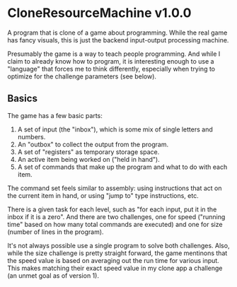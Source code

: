 # CloneResourceMachine v1.0.0
A program that is clone of a game about programming. While the real game has fancy visuals, this is just the backend input-output processing machine.

Presumably the game is a way to teach people programming. And while I claim to already know how to program, it is interesting enough to use a "language" that forces me to think differently, especially when trying to optimize for the challenge parameters (see below). 

## Basics
The game has a few basic parts:

1. A set of input (the "inbox"), which is some mix of single letters and numbers. 
2. An "outbox" to collect the output from the program.
3. A set of "registers" as temporary storage space. 
4. An active item being worked on ("held in hand").
5. A set of commands that make up the program and what to do with each item.

The command set feels similar to assembly: using instructions that act on the current item in hand, or using "jump to" type instructions, etc.

There is a given task for each level, such as "for each input, put it in the inbox if it is a zero". And there are two challenges, one for speed ("running time" based on how many total commands are executed) and one for size (number of lines in the program). 

It's not always possible use a single program to solve both challenges. Also, while the size challenge is pretty straight forward, the game mentinons that the speed value is based on averaging out the run time for various input. This makes matching their exact speed value in my clone app a challenge (an unmet goal as of version 1). 




